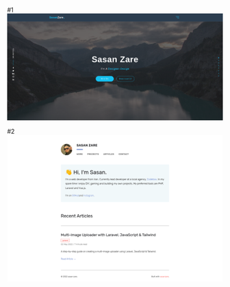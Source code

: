 #1
![alt text](https://github.com/sasanzare/personal-template/blob/main/1/img/README.png)

#2
![alt text](https://github.com/sasanzare/personal-template/blob/main/2/img/README.png)
